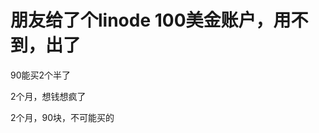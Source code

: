 # 朋友给了个linode 100美金账户，用不到，出了


90能买2个半了

2个月，想钱想疯了

2个月，90块，不可能买的<img src="static/image/smiley/default/lol.gif" smilieid="12" border="0" alt="" />
